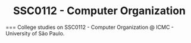 <h1 align="center">SSC0112 - Computer Organization</h1>
===
College studies on SSC0112 - Computer Organization @ ICMC - University of São Paulo.
